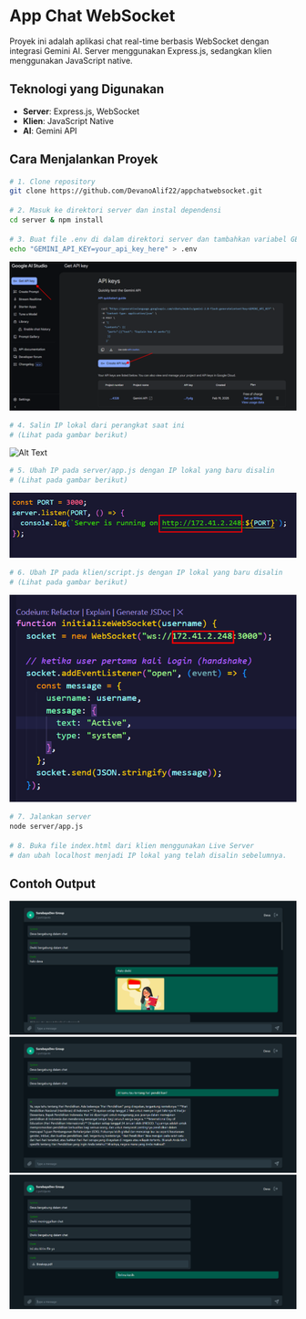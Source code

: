 # App Chat WebSocket

Proyek ini adalah aplikasi chat real-time berbasis WebSocket dengan integrasi Gemini AI. Server menggunakan Express.js, sedangkan klien menggunakan JavaScript native.

## Teknologi yang Digunakan

- **Server**: Express.js, WebSocket
- **Klien**: JavaScript Native
- **AI**: Gemini API

## Cara Menjalankan Proyek

```sh
# 1. Clone repository
git clone https://github.com/DevanoAlif22/appchatwebsocket.git

# 2. Masuk ke direktori server dan instal dependensi
cd server & npm install

# 3. Buat file .env di dalam direktori server dan tambahkan variabel GEMINI_API_KEY
echo "GEMINI_API_KEY=your_api_key_here" > .env
```

![Alt Text](img/gemini.png)

```sh
# 4. Salin IP lokal dari perangkat saat ini
# (Lihat pada gambar berikut)
```

![Alt Text](img/ip-config.png)

```sh
# 5. Ubah IP pada server/app.js dengan IP lokal yang baru disalin
# (Lihat pada gambar berikut)
```

![Alt Text](img/ip-server.png)

```sh
# 6. Ubah IP pada klien/script.js dengan IP lokal yang baru disalin
# (Lihat pada gambar berikut)
```

![Alt Text](img/ip-klien.png)

```sh
# 7. Jalankan server
node server/app.js

# 8. Buka file index.html dari klien menggunakan Live Server
# dan ubah localhost menjadi IP lokal yang telah disalin sebelumnya.
```

## Contoh Output

&#x20;&#x20;

![Alt Text](img/chat-1.png)
![Alt Text](img/chat-2.png)
![Alt Text](img/chat-3.png)
